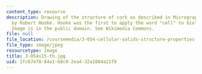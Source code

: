 ```yaml
---
content_type: resource
description: Drawing of the structure of cork as described in Micrographia (1665)
  by Robert Hooke. Hooke was the first to apply the word "cell" to biological objects.
  Image is in the public domain. See Wikimedia Commons.
file: null
file_location: /coursemedia/3-054-cellular-solids-structure-properties-and-applications-spring-2015/1fc67e7884a1b8c02ea432a1084a21f9_3-054s15-th.jpg
file_type: image/jpeg
resourcetype: Image
title: 3-054s15-th.jpg
uid: 1fc67e78-84a1-b8c0-2ea4-32a1084a21f9
---
```

